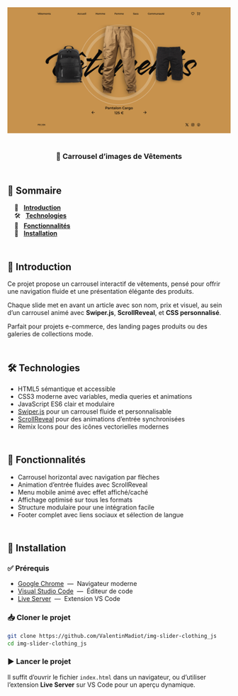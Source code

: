 <div align="center">  
  <a href="https://image-slider-clothing.netlify.app/" target="_blank">  
    <img src=".docs/preview.png" alt="Aperçu du slider de vêtements">  
  </a>  
  </br></br>  
  <h3 align="center">👕 Carrousel d’images de Vêtements</h3>  
</div>

## <br /> 📌 Sommaire

&nbsp;&nbsp;&nbsp; 🎨 &nbsp; [**Introduction**](#introduction)<br />
&nbsp;&nbsp;&nbsp; 🛠️ &nbsp; [**Technologies**](#technologies)<br />
&nbsp;&nbsp;&nbsp; 🎯 &nbsp; [**Fonctionnalités**](#fonctionnalités)<br />
&nbsp;&nbsp;&nbsp; 🚀 &nbsp; [**Installation**](#installation)<br />

## <br /> <a name="introduction">🎨 Introduction</a>

Ce projet propose un carrousel interactif de vêtements, pensé pour offrir une navigation fluide et une présentation élégante des produits.

Chaque slide met en avant un article avec son nom, prix et visuel, au sein d’un carrousel animé avec **Swiper.js**, **ScrollReveal**, et **CSS personnalisé**.

Parfait pour projets e-commerce, des landing pages produits ou des galeries de collections mode.

## <br /> <a name="technologies">🛠️ Technologies</a>

- HTML5 sémantique et accessible
- CSS3 moderne avec variables, media queries et animations
- JavaScript ES6 clair et modulaire
- [Swiper.js](https://swiperjs.com/) pour un carrousel fluide et personnalisable
- [ScrollReveal](https://scrollrevealjs.org/) pour des animations d’entrée synchronisées
- Remix Icons pour des icônes vectorielles modernes

## <br /> <a name="fonctionnalités">🎯 Fonctionnalités</a>

- Carrousel horizontal avec navigation par flèches
- Animation d’entrée fluides avec ScrollReveal
- Menu mobile animé avec effet affiché/caché
- Affichage optimisé sur tous les formats
- Structure modulaire pour une intégration facile
- Footer complet avec liens sociaux et sélection de langue

## <br /> <a name="installation">🚀 Installation</a>

### ✅ Prérequis

- [Google Chrome](https://www.google.com/) &nbsp;—&nbsp; Navigateur moderne
- [Visual Studio Code](https://code.visualstudio.com/) &nbsp;—&nbsp; Éditeur de code
- [Live Server](https://marketplace.visualstudio.com/items?itemName=ritwickdey.LiveServer) &nbsp;—&nbsp; Extension VS Code

### 📥 Cloner le projet

```bash
git clone https://github.com/ValentinMadiot/img-slider-clothing_js
cd img-slider-clothing_js
```

### ▶️ Lancer le projet

Il suffit d’ouvrir le fichier `index.html` dans un navigateur, ou d’utiliser l’extension **Live Server** sur VS Code pour un aperçu dynamique.
